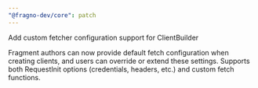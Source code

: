 ```yaml
---
"@fragno-dev/core": patch
---
```


Add custom fetcher configuration support for ClientBuilder

Fragment authors can now provide default fetch configuration when creating clients, and users can
override or extend these settings. Supports both RequestInit options (credentials, headers, etc.)
and custom fetch functions.
